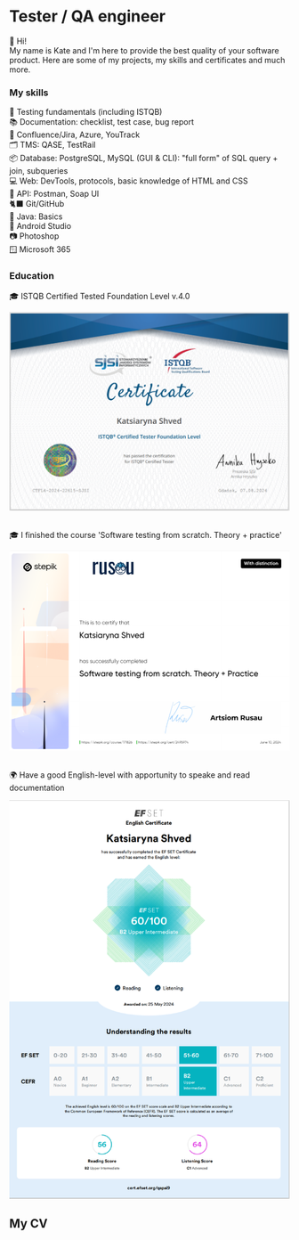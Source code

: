 # Tester / QA engineer
<p>👋 Hi! 
<br>My name is Kate and I'm here to provide the best quality of your software product. Here are some of my projects, my skills and certificates and much more. </p>

### My skills 
<p>📖 Testing fundamentals (including ISTQB)
<br>📚 Documentation: checklist, test case, bug report
<br>🐞 Confluence/Jira, Azure, YouTrack
<br>🗂️ TMS: QASE, TestRail
<br>📦 Database: PostgreSQL, MySQL (GUI & CLI): "full form" of SQL query + join, subqueries	
<br>💻 Web: DevTools, protocols, basic knowledge of HTML and CSS
<br>🔗 API: Postman, Soap UI
<br>🐈‍⬛ Git/GitHub
<br>🍵 Java: Basics
<br>📱 Android Studio
<br>📷 Photoshop
<br>🪟 Microsoft 365 </p>




### Education
<p>🎓 ISTQB Certified Tested Foundation Level v.4.0</p>
<div align="center"><img  src="CTFL4-2024-22615-SJSI_EN_Katsiaryna_Shved.png"  /></div><br>
<p>🎓 I finished the course 'Software testing from scratch. Theory + practice'</p>
<div align="center"><img  src="Certificate_Rusau_distinction.png"  /></div><br>
<p>🌍 Have a good English-level with apportunity to speake and read documentation</p>
<div align="center"><img  src="Certification_EFSET.png"  /></div>


## My CV

<div align="center">
  <img  src=""  />
</div>
